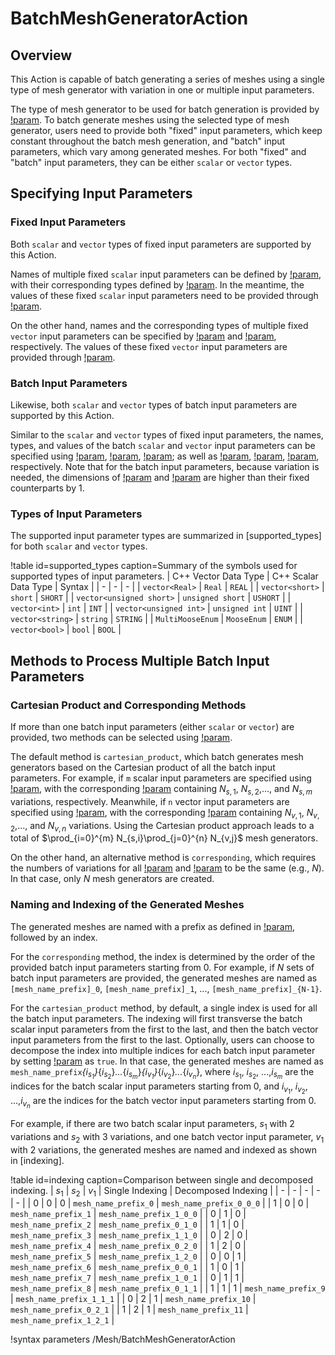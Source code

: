 # BatchMeshGeneratorAction

## Overview

This Action is capable of batch generating a series of meshes using a single type of mesh generator with variation in one or multiple input parameters.

The type of mesh generator to be used for batch generation is provided by [!param](/Mesh/BatchMeshGeneratorAction/mesh_generator_type). To batch generate meshes using the selected type of mesh generator, users need to provide both "fixed" input parameters, which keep constant throughout the batch mesh generation, and "batch" input parameters, which vary among generated meshes. For both "fixed" and "batch" input parameters, they can be either `scalar` or `vector` types.

## Specifying Input Parameters

### Fixed Input Parameters

Both `scalar` and `vector` types of fixed input parameters are supported by this Action. 

Names of multiple fixed `scalar` input parameters can be defined by [!param](/Mesh/BatchMeshGeneratorAction/fixed_scalar_input_param_names), with their corresponding types defined by [!param](/Mesh/BatchMeshGeneratorAction/fixed_scalar_input_param_types). In the meantime, the values of these fixed `scalar` input parameters need to be provided through [!param](/Mesh/BatchMeshGeneratorAction/fixed_scalar_input_param_values).

On the other hand, names and the corresponding types of multiple fixed `vector` input parameters can be specified by [!param](/Mesh/BatchMeshGeneratorAction/fixed_vector_input_param_names) and [!param](/Mesh/BatchMeshGeneratorAction/fixed_vector_input_param_types), respectively. The values of these fixed `vector` input parameters are provided through [!param](/Mesh/BatchMeshGeneratorAction/fixed_vector_input_param_values).

### Batch Input Parameters

Likewise, both `scalar` and `vector` types of batch input parameters are supported by this Action.

Similar to the `scalar` and `vector` types of fixed input parameters, the names, types, and values of the batch `scalar` and `vector` input parameters can be specified using [!param](/Mesh/BatchMeshGeneratorAction/batch_scalar_input_param_names), [!param](/Mesh/BatchMeshGeneratorAction/batch_scalar_input_param_types), [!param](/Mesh/BatchMeshGeneratorAction/batch_scalar_input_params); as well as [!param](/Mesh/BatchMeshGeneratorAction/batch_vector_input_param_names), [!param](/Mesh/BatchMeshGeneratorAction/batch_vector_input_param_types), [!param](/Mesh/BatchMeshGeneratorAction/batch_vector_input_params), respectively. Note that for the batch input parameters, because variation is needed, the dimensions of [!param](/Mesh/BatchMeshGeneratorAction/batch_scalar_input_params) and [!param](/Mesh/BatchMeshGeneratorAction/batch_vector_input_params) are higher than their fixed counterparts by 1.

### Types of Input Parameters

The supported input parameter types are summarized in [supported_types] for both `scalar` and `vector` types.

!table id=supported_types caption=Summary of the symbols used for supported types of input parameters.
| C++ Vector Data Type | C++ Scalar Data Type | Syntax |
| - | - | - |
| `vector<Real>` | `Real` | `REAL` |
| `vector<short>` | `short` | `SHORT` |
| `vector<unsigned short>` | `unsigned short` | `USHORT` |
| `vector<int>` | `int` | `INT` |
| `vector<unsigned int>` | `unsigned int` | `UINT` |
| `vector<string>` | `string` | `STRING` |
| `MultiMooseEnum` | `MooseEnum` | `ENUM` |
| `vector<bool>` | `bool` | `BOOL` |

## Methods to Process Multiple Batch Input Parameters

### Cartesian Product and Corresponding Methods

If more than one batch input parameters (either `scalar` or `vector`) are provided, two methods can be selected using [!param](/Mesh/BatchMeshGeneratorAction/multi_batch_params_method). 

The default method is `cartesian_product`, which batch generates mesh generators based on the Cartesian product of all the batch input parameters. For example, if `m` scalar input parameters are specified using [!param](/Mesh/BatchMeshGeneratorAction/batch_scalar_input_param_names), with the corresponding [!param](/Mesh/BatchMeshGeneratorAction/batch_scalar_input_params) containing $N_{s,1}$, $N_{s,2}$,..., and $N_{s,m}$ variations, respectively. Meanwhile, if `n` vector input parameters are specified using [!param](/Mesh/BatchMeshGeneratorAction/batch_vector_input_param_names), with the corresponding [!param](/Mesh/BatchMeshGeneratorAction/batch_vector_input_params) containing $N_{v,1}$, $N_{v,2}$,..., and $N_{v,n}$ variations. Using the Cartesian product approach leads to a total of $\prod_{i=0}^{m} N_{s,i}\prod_{j=0}^{n} N_{v,j}$ mesh generators.

On the other hand, an alternative method is `corresponding`, which requires the numbers of variations for all [!param](/Mesh/BatchMeshGeneratorAction/batch_scalar_input_param_names) and [!param](/Mesh/BatchMeshGeneratorAction/batch_vector_input_param_names) to be the same (e.g., $N$). In that case, only $N$ mesh generators are created.

### Naming and Indexing of the Generated Meshes

The generated meshes are named with a prefix as defined in [!param](/Mesh/BatchMeshGeneratorAction/mesh_name_prefix), followed by an index. 

For the `corresponding` method, the index is determined by the order of the provided batch input parameters starting from 0. For example, if $N$ sets of batch input parameters are provided, the generated meshes are named as `[mesh_name_prefix]_0`, `[mesh_name_prefix]_1`, ..., `[mesh_name_prefix]_{N-1}`.

For the `cartesian_product` method, by default, a single index is used for all the batch input parameters. The indexing will first transverse the batch scalar input parameters from the first to the last, and then the batch vector input parameters from the first to the last. Optionally, users can choose to decompose the index into multiple indices for each batch input parameter by setting [!param](/Mesh/BatchMeshGeneratorAction/use_decomposed_index) as `true`. In that case, the generated meshes are named as `mesh_name_prefix`_{$i_{s_1}$}_{$i_{s_2}$}_..._{$i_{s_m}$}_{$i_{v_1}$}_{$i_{v_2}$}_..._{$i_{v_n}$}, where $i_{s_1}$, $i_{s_2}$, ...,$i_{s_m}$ are the indices for the batch scalar input parameters starting from 0, and $i_{v_1}$, $i_{v_2}$, ...,$i_{v_n}$ are the indices for the batch vector input parameters starting from 0.

For example, if there are two batch scalar input parameters, $s_1$ with 2 variations and $s_2$ with 3 variations, and one batch vector input parameter, $v_1$ with 2 variations, the generated meshes are named and indexed as shown in [indexing].

!table id=indexing caption=Comparison between single and decomposed indexing.
| $s_1$ | $s_2$ | $v_1$ | Single Indexing | Decomposed Indexing |
| - | - | - | - | - |
| 0 | 0 | 0 | `mesh_name_prefix_0` | `mesh_name_prefix_0_0_0` |
| 1 | 0 | 0 | `mesh_name_prefix_1` | `mesh_name_prefix_1_0_0` |
| 0 | 1 | 0 | `mesh_name_prefix_2` | `mesh_name_prefix_0_1_0` |
| 1 | 1 | 0 | `mesh_name_prefix_3` | `mesh_name_prefix_1_1_0` |
| 0 | 2 | 0 | `mesh_name_prefix_4` | `mesh_name_prefix_0_2_0` |
| 1 | 2 | 0 | `mesh_name_prefix_5` | `mesh_name_prefix_1_2_0` |
| 0 | 0 | 1 | `mesh_name_prefix_6` | `mesh_name_prefix_0_0_1` |
| 1 | 0 | 1 | `mesh_name_prefix_7` | `mesh_name_prefix_1_0_1` |
| 0 | 1 | 1 | `mesh_name_prefix_8` | `mesh_name_prefix_0_1_1` |
| 1 | 1 | 1 | `mesh_name_prefix_9` | `mesh_name_prefix_1_1_1` |
| 0 | 2 | 1 | `mesh_name_prefix_10` | `mesh_name_prefix_0_2_1` |
| 1 | 2 | 1 | `mesh_name_prefix_11` | `mesh_name_prefix_1_2_1` |

!syntax parameters /Mesh/BatchMeshGeneratorAction
